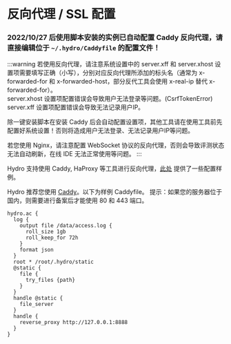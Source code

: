 # 反向代理 / SSL 配置

### 2022/10/27 后使用脚本安装的实例已自动配置 Caddy 反向代理，请直接编辑位于 `~/.hydro/Caddyfile` 的配置文件！

:::warning
若使用反向代理，请注意系统设置中的 server.xff 和 server.xhost 设置项需要填写正确（小写），分别对应反向代理所添加的标头名（通常为 x-forwarded-for 和 x-forwarded-host，部分反代工具会使用 x-real-ip 替代 x-forwarded-for）。  
server.xhost 设置项配置错误会导致用户无法登录等问题。(CsrfTokenError)  
server.xff 设置项配置错误会导致无法记录用户IP。

除一键安装脚本在安装 Caddy 后会自动配置设置项，其他工具请在使用工具前先配置好系统设置！否则将造成用户无法登录、无法记录用户IP等问题。

若您使用 Nginx，请注意配置 WebSocket 协议的反向代理，否则会导致评测状态无法自动刷新，在线 IDE 无法正常使用等问题。
:::

Hydro 支持使用 Caddy, HaProxy 等工具进行反向代理，[此处](https://github.com/hydro-dev/Hydro/tree/master/examples/reverse_proxy) 提供了一些配置样例。

Hydro 推荐您使用 [Caddy](https://caddyserver.com/)。以下为样例 Caddyfile。
提示：如果您的服务器位于国内，则需要进行备案后才能使用 80 和 443 端口。

```
hydro.ac {
  log {
    output file /data/access.log {
      roll_size 1gb
      roll_keep_for 72h
    }
    format json
  }
  root * /root/.hydro/static
  @static {
    file {
      try_files {path}
    }
  }
  handle @static {
    file_server
  }
  handle {
    reverse_proxy http://127.0.0.1:8888
  }
}
```
